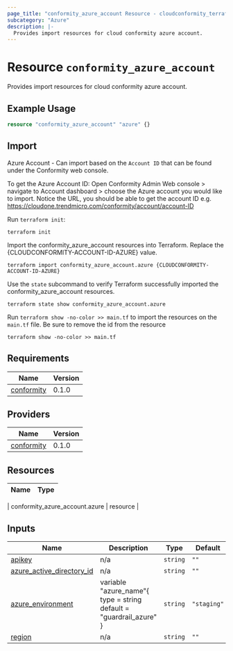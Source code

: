 ```yaml
---
page_title: "conformity_azure_account Resource - cloudconformity_terraform"
subcategory: "Azure"
description: |-
  Provides import resources for cloud conformity azure account.
---
```


# Resource `conformity_azure_account`
Provides import resources for cloud conformity azure account.

## Example Usage
```terraform
resource "conformity_azure_account" "azure" {}
```

## Import
Azure Account - Can import based on the `Account ID` that can be found under the Conformity web console.

To get the Azure Account ID:
Open Conformity Admin Web console > navigate to Account dashboard > choose the Azure account you would like to import.
Notice the URL, you should be able to get the account ID e.g. https://cloudone.trendmicro.com/conformity/account/account-ID

Run `terraform init`:
```hcl
terraform init
```

Import the conformity_azure_account resources into Terraform. Replace the {CLOUDCONFORMITY-ACCOUNT-ID-AZURE} value.
```hcl
terraform import conformity_azure_account.azure {CLOUDCONFORMITY-ACCOUNT-ID-AZURE}
```

Use the `state` subcommand to verify Terraform successfully imported the conformity_azure_account resources.
```hcl
terraform state show conformity_azure_account.azure
```

Run `terraform show -no-color >> main.tf` to import the resources on the `main.tf` file. Be sure to remove the id from the resource
```hcl
terraform show -no-color >> main.tf
```
## Requirements

| Name | Version |
|------|---------|
| <a name="requirement_conformity"></a> [conformity](#requirement\_conformity) | 0.1.0 |

## Providers

| Name | Version |
|------|---------|
| <a name="provider_conformity"></a> [conformity](#provider\_conformity) | 0.1.0 |

## Resources

| Name | Type |
|------|------|

| conformity_azure_account.azure | resource |

## Inputs

| Name | Description | Type | Default | Required |
|------|-------------|------|---------|:--------:|
| <a name="input_apikey"></a> [apikey](#input\_apikey) | n/a | `string` | `""` | no |
| <a name="input_azure_active_directory_id"></a> [azure\_active\_directory\_id](#input\_azure\_active\_directory\_id) | n/a | `string` | `""` | no |
| <a name="input_azure_environment"></a> [azure\_environment](#input\_azure\_environment) | variable "azure\_name"{ type    = string default = "guardrail\_azure" } | `string` | `"staging"` | no |
| <a name="input_region"></a> [region](#input\_region) | n/a | `string` | `""` | no |
